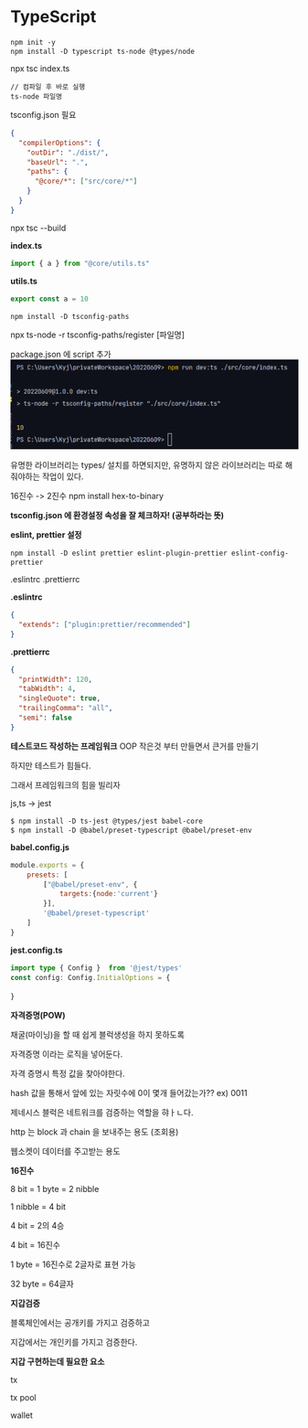 # TypeScript

```
npm init -y
npm install -D typescript ts-node @types/node
```

npx tsc index.ts

```
// 컴파일 후 바로 실행
ts-node 파일명
```

tsconfig.json 필요
```json
{
  "compilerOptions": {
    "outDir": "./dist/",
    "baseUrl": ".",
    "paths": {
      "@core/*": ["src/core/*"]
    }
  }
}

```
npx tsc --build

**index.ts**
```typescript
import { a } from "@core/utils.ts"
```

**utils.ts**
```typescript
export const a = 10
```

```
npm install -D tsconfig-paths
```

npx ts-node -r tsconfig-paths/register [파일명]

package.json 에 script 추가
![img.png](img.png)

유명한 라이브러리는 types/ 설치를 하면되지만,
유명하지 않은 라이브러리는 따로 해줘야하는 작업이 있다.

16진수 -> 2진수
npm install hex-to-binary

**tsconfig.json 에 환경설정 속성을 잘 체크하자! (공부하라는 뜻)**

**eslint, prettier 설정**
```
npm install -D eslint prettier eslint-plugin-prettier eslint-config-prettier
```
.eslintrc
.prettierrc

**.eslintrc**
```json
{
  "extends": ["plugin:prettier/recommended"]
}
```

**.prettierrc**
```json
{
  "printWidth": 120,
  "tabWidth": 4,
  "singleQuote": true,
  "trailingComma": "all",
  "semi": false
}
```


**테스트코드 작성하는 프레임워크**
OOP
작은것 부터 만들면서 큰거를 만들기

하지만 테스트가 힘들다. 

그래서 프레임워크의 힘을 빌리자

js,ts -> jest

```shell
$ npm install -D ts-jest @types/jest babel-core
$ npm install -D @babel/preset-typescript @babel/preset-env
```

**babel.config.js**
```javascript
module.exports = {
    presets: [
        ["@babel/preset-env", {
            targets:{node:'current'}
        }],
        '@babel/preset-typescript'
    ]
}
```

**jest.config.ts**
```typescript
import type { Config }  from '@jest/types'
const config: Config.InitialOptions = {
    
}
```


**자격증명(POW)**

채굴(마이닝)을 할 때 쉽게 블럭생성을 하지 못하도록

자격증명 이라는 로직을 넣어둔다.

자격 증명시 특정 값을 찾아야한다.

hash 값을 통해서 앞에 있는 자릿수에 0이 몇개 들어갔는가??
ex) 0011


제네시스 블럭은 네트워크를 검증하는 역할을 햐ㅏㄴ다.

http 는 block 과 chain 을 보내주는 용도 (조회용)

웹소켓이 데이터를 주고받는 용도

**16진수**

8 bit = 1 byte = 2 nibble

1 nibble = 4 bit

4 bit = 2의 4승

4 bit = 16진수

1 byte = 16진수로 2글자로 표현 가능

32 byte = 64글자


**지갑검증**

블록체인에서는 공개키를 가지고 검증하고

지갑에서는 개인키를 가지고 검증한다.

**지갑 구현하는데 필요한 요소**


tx

tx pool

wallet
